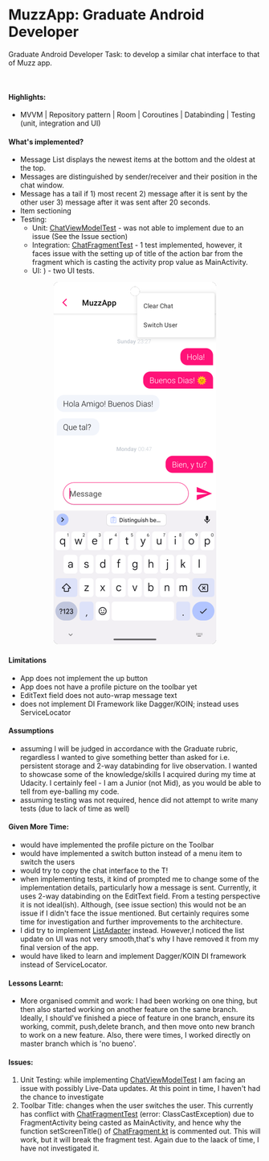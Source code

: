 # MuzzApp: Graduate Android Developer

Graduate Android Developer Task: to develop a similar chat interface to that of Muzz app.

![]()

#### Highlights:

- MVVM | Repository pattern | Room | Coroutines | Databinding | Testing (unit, integration and UI)


#### What's implemented?

- Message List displays the newest items at the bottom and the oldest at the top.
- Messages are distinguished by sender/receiver and their position in the chat window.
- Message has a tail if 1) most recent 2) message after it is sent by the other user 3) message
  after it was sent after 20 seconds.
- Item sectioning
- Testing:
  - Unit: [ChatViewModelTest](https://github.com/azzumw/MuzzApp/blob/master/app/src/test/java/com/example/muzzapp/ui/chat/ChatViewModelTest.kt) - was not able to implement due to an issue (See the Issue section)
  - Integration: [ChatFragmentTest](https://github.com/azzumw/MuzzApp/blob/master/app/src/androidTest/java/com/example/muzzapp/ui/chat/ChatFragmentTest.kt) - 1 test implemented, however, it faces issue with the setting up of title of the action bar from the fragment which is casting the activity prop value as MainActivity. 
  - UI: [](https://github.com/azzumw/MuzzApp/blob/master/app/src/androidTest/java/com/example/muzzapp/MainActivityTests.kt)) - two UI tests.

<p align="center">
  <img src="https://github.com/azzumw/MuzzApp/blob/master/app/muzz_sc.png" />
</p>



#### Limitations

- App does not implement the up button
- App does not have a profile picture on the toolbar yet
- EditText field does not auto-wrap message text
- does not implement DI Framework like Dagger/KOIN; instead uses ServiceLocator

#### Assumptions

- assuming I will be judged in accordance with the Graduate rubric, regardless I wanted to give
  something better than asked for i.e. persistent storage
  and 2-way databinding for live observation. I wanted to showcase some of the knowledge/skills I
  acquired during my time at Udacity. I certainly feel - I am a Junior (not Mid), as you would be
  able to tell from eye-balling my code.
- assuming testing was not required, hence did not attempt to write many tests (due to lack of time
  as well)

#### Given More Time:

- would have implemented the profile picture on the Toolbar
- would have implemented a switch button instead of a menu item to switch the users
- would try to copy the chat interface to the T!
- when implementing tests, it kind of prompted me to change some of the implementation details,
  particularly
  how a message is sent. Currently, it uses 2-way databinding on the EditText field. From a testing
  perspective
  it is not ideal(ish). Although, (see issue section) this would not be an issue if I didn't face
  the issue mentioned.
  But certainly requires some time for investigation and further improvements to the architecture.
- I did try to implement [ListAdapter](https://developer.android.com/reference/androidx/recyclerview/widget/ListAdapter) instead. However,I noticed the list update on UI was not very smooth,that's why I have removed it from my final version of the app. 
- would have liked to learn and implement Dagger/KOIN DI framework instead of ServiceLocator.

#### Lessons Learnt:

- More organised commit and work: I had been working on one thing, but then also started working on
  another feature on the same branch. Ideally, I should've finished a piece of feature in one
  branch, ensure its working, commit, push,delete branch, and then move onto new branch to work on a
  new feature. Also, there were times, I worked directly on master branch which is 'no bueno'.

#### Issues:

1. Unit Testing: while implementing [ChatViewModelTest](https://github.com/azzumw/MuzzApp/blob/master/app/src/test/java/com/example/muzzapp/ui/chat/ChatViewModelTest.kt) I am facing an issue with possibly
   Live-Data updates.
   At this point in time, I haven't had the chance to investigate
2. Toolbar Title: changes when the user switches the user. This currently has conflict
   with [ChatFragmentTest](https://github.com/azzumw/MuzzApp/blob/master/app/src/androidTest/java/com/example/muzzapp/ui/chat/ChatFragmentTest.kt) (error: ClassCastException) due to FragmentActivity being casted as
   MainActivity, and hence why the function setScreenTitle() of [ChatFragment.kt](https://github.com/azzumw/MuzzApp/blob/master/app/src/main/java/com/example/muzzapp/ui/chat/ChatFragment.kt) is commented
   out. This will work, but it will break the fragment test. Again due to the laack of time, I have not
   investigated it. 






